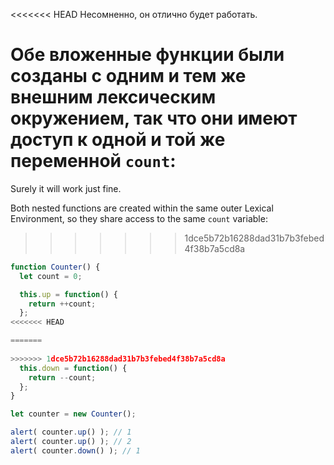 
<<<<<<< HEAD
Несомненно, он отлично будет работать.

Обе вложенные функции были созданы с одним и тем же внешним лексическим окружением, так что они имеют доступ к одной и той же переменной `count`:
=======
Surely it will work just fine.

Both nested functions are created within the same outer Lexical Environment, so they share access to the same `count` variable:
>>>>>>> 1dce5b72b16288dad31b7b3febed4f38b7a5cd8a

```js run
function Counter() {
  let count = 0;

  this.up = function() {
    return ++count;
  };
<<<<<<< HEAD

=======
  
>>>>>>> 1dce5b72b16288dad31b7b3febed4f38b7a5cd8a
  this.down = function() {
    return --count;
  };
}

let counter = new Counter();

alert( counter.up() ); // 1
alert( counter.up() ); // 2
alert( counter.down() ); // 1
```
